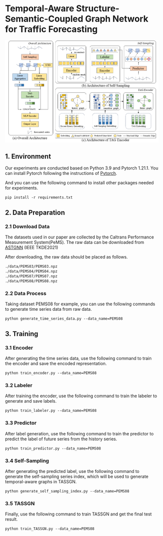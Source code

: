 # Temporal-Aware Structure-Semantic-Coupled Graph Network for Traffic Forecasting

<img src="fig/model_arch.png" style="zoom:80%;" />

## 1. Environment

Our experiments are conducted based on Python 3.9 and Pytorch 1.21.1. You can install Pytorch following the instructions of [Pytorch](https://pytorch.org/get-started/previous-versions/).

And you can use the following command to install other packages needed for experiments.

```
pip install -r requirements.txt
```

## 2. Data Preparation

### 2.1 Download Data

The datasets used in our paper are collected by the Caltrans Performance Measurement System(PeMS). The raw data can be downloaded from [ASTGNN](https://github.com/guoshnBJTU/ASTGNN/tree/main/data) (IEEE TKDE2021)

After downloading, the raw data should be placed as follows.

```
./data/PEMS03/PEMS03.npz
./data/PEMS04/PEMS04.npz
./data/PEMS07/PEMS07.npz
./data/PEMS08/PEMS08.npz
```

### 2.2 Data Process

Taking dataset PEMS08 for example, you can use the following commands to generate time series data from raw data.

```
python generate_time_series_data.py --data_name=PEMS08
```

## 3. Training

### 3.1 Encoder

After generating the time series data, use the following command to train the encoder and save the encoded representation.

```
python train_encoder.py --data_name=PEMS08
```

### 3.2 Labeler

After training the encoder, use the following command to train the labeler to generate and save labels.

```
python train_labeler.py --data_name=PEMS08
```

### 3.3 Predictor

After label generation, use the following command to train the predictor to predict the label of future series from the history series.

```
python train_predictor.py --data_name=PEMS08
```

### 3.4 Self-Sampling

After generating the predicted label, use the following command to generate the self-sampling series index, which will be used to generate temporal-aware graphs in TASSGN.

```
python generate_self_sampling_index.py --data_name=PEMS08
```

### 3.5 TASSGN

Finally, use the following command to train TASSGN and get the final test result.

```
python train_TASSGN.py --data_name=PEMS08
```

